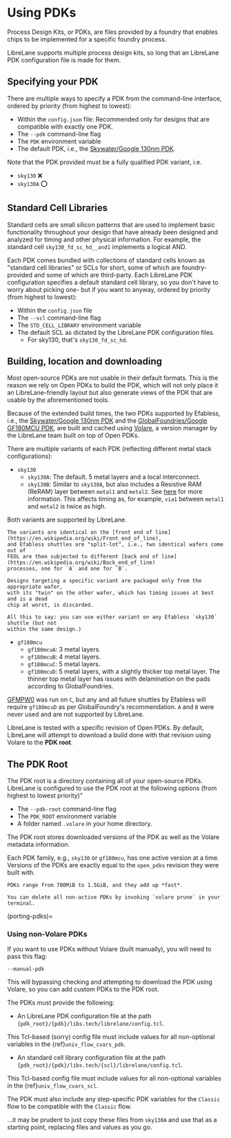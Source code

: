 # Using PDKs

Process Design Kits, or PDKs, are files provided by a foundry that enables chips
to be implemented for a specific foundry process.

LibreLane supports multiple process design kits, so long that an LibreLane PDK
configuration file is made for them.

## Specifying your PDK

There are multiple ways to specify a PDK from the command-line interface,
ordered by priority (from highest to lowest):

* Within the `config.json` file: Recommended only for designs that are compatible
  with exactly one PDK.
* The `--pdk` command-line flag
* The `PDK` environment variable
* The default PDK, i.e., the [Skywater/Google 130nm PDK](https://github.com/google/skywater-pdk).

Note that the PDK provided must be a fully qualified PDK variant, i.e.

* `sky130` ❌
* `sky130A` ⭕

## Standard Cell Libraries

Standard cells are small silicon patterns that are used to implement basic
functionality throughout your design that have already been designed and
analyzed for timing and other physical information. For example, the standard
cell `sky130_fd_sc_hd__and1` implements a logical AND.

Each PDK comes bundled with collections of standard cells known as "standard
cell libraries" or SCLs for short, some of which are foundry-provided and some
of which are third-party. Each LibreLane PDK configuration specifies a default
standard cell library, so you don't have to worry about picking one- but if you
want to anyway, ordered by priority (from highest to lowest):

* Within the `config.json` file
* The `--scl` command-line flag
* The `STD_CELL_LIBRARY` environment variable
* The default SCL as dictated by the LibreLane PDK configuration files.
  * For sky130, that's `sky130_fd_sc_hd`.

## Building, location and downloading

Most open-source PDKs are not usable in their default formats. This is the reason
we rely on Open PDKs to build the PDK, which will not only place it an LibreLane-friendly
layout but also generate views of the PDK that are usable by the aforementioned
tools.

Because of the extended build times, the two PDKs supported by Efabless, i.e.,
the [Skywater/Google 130nm PDK](https://github.com/google/skywater-pdk) and
the [GlobalFoundries/Google GF180MCU PDK](https://github.com/google/gf180mcu-pdk),
are built and cached using [Volare](https://github.com/efabless/volare), a version
manager by the LibreLane team built on top of Open PDKs.

There are multiple variants of each PDK (reflecting different metal stack
configurations):

* `sky130`
  * `sky130A`: The default. 5 metal layers and a local interconnect.
  * `sky130B`: Similar to `sky130A`, but also includes a Resistive RAM (ReRAM)
    layer between `metal1` and `metal2`. See [here](https://sky130-fd-pr-reram.readthedocs.io/en/latest/background.html) for more information. This affects timing as, for example,
    `via1` between `metal1` and `metal2` is twice as high.

Both variants are supported by LibreLane.

```{tip}
The variants are identical on the [front end of line](https://en.wikipedia.org/wiki/Front_end_of_line),
and Efabless shuttles are "split-lot", i.e., two identical wafers come out of
FEOL are then subjected to different [back end of line](https://en.wikipedia.org/wiki/Back_end_of_line)
processes, one for `A` and one for `B`.

Designs targeting a specific variant are packaged only from the appropriate wafer,
with its "twin" on the other wafer, which has timing issues at best and is a dead
chip at worst, is discarded.

All this to say: you can use either variant on any Efabless `sky130` shuttle (but not
within the same design.)
```

* `gf180mcu`
  * `gf180mcuA`: 3 metal layers.
  * `gf180mcuB`: 4 metal layers.
  * `gf180mcuC`: 5 metal layers.
  * `gf180mcuD`: 5 metal layers, with a slightly thicker top metal layer.
    The thinner top metal layer has issues with delamination on the pads
    according to GlobalFoundries.

[GFMPW0](https://platform.efabless.com/shuttles/GFMPW-0) was run on `C`,
but any and all future shuttles by Efabless will require `gf180mcuD` as per
GlobalFoundry's recommendation. `A` and `B` were never used and are not supported
by LibreLane.

LibreLane is tested with a specific revision of Open PDKs. By default, LibreLane
will attempt to download a build done with that revision using Volare to the **PDK root**.

## The PDK Root

The PDK root is a directory containing all of your open-source PDKs. LibreLane
is configured to use the PDK root at the following options (from highest to
lowest priority)"

* The `--pdk-root` command-line flag
* The `PDK_ROOT` environment variable
* A folder named `.volare` in your home directory.

The PDK root stores downloaded versions of the PDK as well as the Volare metadata
information.

Each PDK family, e.g., `sky130` or `gf180mcu`, has one active version at a time.
Versions of the PDKs are exactly equal to the `open_pdks` revision they were
built with.

```{tip}
PDKs range from 700MiB to 1.5GiB, and they add up *fast*.

You can delete all non-active PDKs by invoking `volare prune` in your terminal.
```

(porting-pdks)=

### Using non-Volare PDKs

If you want to use PDKs without Volare (built manually), you will need to pass
this flag:

`--manual-pdk`

This will bypassing checking and attempting to download the PDK using Volare, so
you can add custom PDKs to the PDK root.

The PDKs must provide the following:

* An LibreLane PDK configuration file at the path `{pdk_root}/{pdk}/libs.tech/librelane/config.tcl`.

This Tcl-based (sorry) config file must include values for all non-optional variables in the {ref}`univ_flow_cvars_pdk`.

* An standard cell library configuration file at the path `{pdk_root}/{pdk}/libs.tech/{scl}/librelane/config.tcl`.

This Tcl-based config file must include values for all non-optional variables in the {ref}`univ_flow_cvars_scl`.

The PDK must also include any step-specific PDK variables for the `Classic` flow
to be compatible with the `Classic` flow.

…it may be prudent to just copy these files from `sky130A` and use that as a
starting point, replacing files and values as you go.
